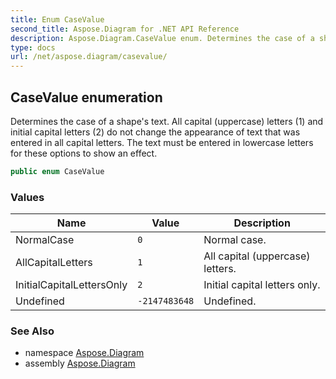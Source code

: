 ```yaml
---
title: Enum CaseValue
second_title: Aspose.Diagram for .NET API Reference
description: Aspose.Diagram.CaseValue enum. Determines the case of a shapes text. All capital uppercase letters 1 and initial capital letters 2 do not change the appearance of text that was entered in all capital letters. The text must be entered in lowercase letters for these options to show an effect
type: docs
url: /net/aspose.diagram/casevalue/
---
```

## CaseValue enumeration

Determines the case of a shape's text. All capital (uppercase) letters (1) and initial capital letters (2) do not change the appearance of text that was entered in all capital letters. The text must be entered in lowercase letters for these options to show an effect.

```csharp
public enum CaseValue
```

### Values

| Name | Value | Description |
| --- | --- | --- |
| NormalCase | `0` | Normal case. |
| AllCapitalLetters | `1` | All capital (uppercase) letters. |
| InitialCapitalLettersOnly | `2` | Initial capital letters only. |
| Undefined | `-2147483648` | Undefined. |

### See Also

* namespace [Aspose.Diagram](../../aspose.diagram/)
* assembly [Aspose.Diagram](../../)


